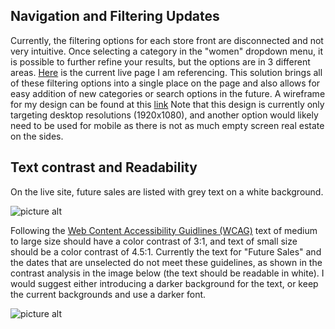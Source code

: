 ## Navigation and Filtering Updates ##

Currently, the filtering options for each store front are disconnected and not very intuitive. Once selecting a category in the "women" dropdown menu, it is possible to further refine your results, but the options are in 3 different areas. [Here](https://www.gilt.jp/looks?product.tags.key=women%20AND%20tops) is the current live page I am referencing.
This solution brings all of these filtering options into a single place on the page and also allows for easy addition of new categories or search options in the future. A wireframe for my design can be found at this [link](https://app.moqups.com/elanmajkrzak/xIWbSrsI6r/view)
Note that this design is currently only targeting desktop resolutions (1920x1080), and another option would likely need to be used for mobile as there is not as much empty screen real estate on the sides.

## Text contrast and Readability ##
On the live site, future sales are listed with grey text on a white background.

![picture alt](http://imgur.com/fTP99qV "Live future sales")

Following the [Web Content Accessibility Guidlines (WCAG)](https://www.w3.org/WAI/intro/wcag) text of medium to large size should have a color contrast of 3:1, and text of small size should be a color contrast of 4.5:1. Currently the text for "Future Sales" and the dates that are unselected do not meet these guidelines, as shown in the contrast analysis in the image below (the text should be readable in white). I would suggest either introducing a darker background for the text, or keep the current backgrounds and use a darker font.

![picture alt](http://imgur.com/ksLPZZx "4.5:1 Level AA WCAG color contrast analysis")